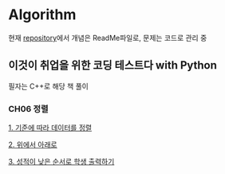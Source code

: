 # Algorithm

현재 [repository](https://github.com/Kang-bh/Algorithm/tree/main)에서 개념은 ReadMe파일로, 문제는 코드로 관리 중

## 이것이 취업을 위한 코딩 테스트다 with Python
필자는 C++로 해당 책 풀이

### CH06 정렬
[1. 기준에 따라 데이터를 정렬](https://github.com/Kang-bh/Algorithm/tree/main/Coding_Test_with_Python/6.%20%EC%A0%95%EB%A0%AC)

[2. 위에서 아래로](https://github.com/Kang-bh/Algorithm/blob/main/Coding_Test_with_Python/6.%20%EC%A0%95%EB%A0%AC/6-10%20%EC%9C%84%EC%97%90%EC%84%9C%20%EC%95%84%EB%9E%98%EB%A1%9C.cpp)

[3. 성적이 낮은 순서로 학생 출력하기](https://github.com/Kang-bh/Algorithm/blob/main/Coding_Test_with_Python/6.%20%EC%A0%95%EB%A0%AC/6-11%20%EC%84%B1%EC%A0%81%EC%9D%B4%20%EB%82%AE%EC%9D%80%20%EC%88%9C%EC%84%9C%EB%A1%9C%20%ED%95%99%EC%83%9D%20%EC%B6%9C%EB%A0%A5%ED%95%98%EA%B8%B0.cpp)